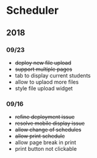 # Scheduler

## 2018

### 09/23

- ~~deploy new file upload~~
- ~~support multiple pages~~
- tab to display current students
- allow to uplaod more files
- style file upload widget

### 09/16

- ~~refine deployment issue~~
- ~~resolve mobile display issue~~
- ~~allow change of schedules~~
- ~~allow print schedule~~
- allow page break in print
- print button not clickable

